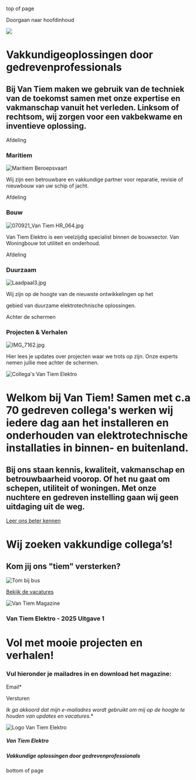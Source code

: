 top of page

Doorgaan naar hoofdinhoud

![](https://static.wixstatic.com/media/fbbde8_403295c6ef1b42ca9b78239c643fcb88f000.jpg/v1/fill/w_1920,h_595,al_c,q_85,usm_0.33_1.00_0.00,enc_avif,quality_auto/fbbde8_403295c6ef1b42ca9b78239c643fcb88f000.jpg)

# Vakkundigeoplossingen door gedrevenprofessionals

## Bij Van Tiem maken we gebruik van de techniek van de toekomst samen met onze expertise en vakmanschap vanuit het verleden. Linksom of rechtsom, wij zorgen voor een vakbekwame en inventieve oplossing.

Afdeling

### Maritiem

![Maritiem Beroepsvaart ](https://www.vantiem.nl/quality_auto/fbbde8_949158add69f4c668fe22fd7cef1ea80~mv2.png)

Wij zijn een betrouwbare en vakkundige partner voor reparatie, revisie of nieuwbouw van uw schip of jacht.

Afdeling

### Bouw

![070921_Van Tiem HR_064.jpg](https://www.vantiem.nl/quality_auto/070921_Van%20Tiem%20HR_064.jpg)

Van Tiem Elektro is een veelzijdig specialist binnen de bouwsector. Van Woningbouw tot utiliteit en onderhoud.

Afdeling

### Duurzaam

![Laadpaal3.jpg](https://www.vantiem.nl/quality_auto/Laadpaal3.jpg)

Wij zijn op de hoogte van de nieuwste ontwikkelingen op het

gebied van duurzame elektrotechnische oplossingen.

Achter de schermen

### Projecten & Verhalen

![IMG_7162.jpg](https://www.vantiem.nl/quality_auto/IMG_7162.jpg)

Hier lees je updates over projecten waar we trots op zijn. Onze experts nemen jullie mee achter de schermen.

![Collega's Van Tiem Elektro ](https://www.vantiem.nl/quality_auto/fbbde8_3a024751964441dcbfa33ffd8c4a01e6~mv2.jpg)

# Welkom bij Van Tiem!     Samen met c.a 70 gedreven collega's werken wij iedere dag aan het installeren en onderhouden van elektrotechnische installaties in binnen-   en buitenland.

## Bij ons staan kennis, kwaliteit, vakmanschap en betrouwbaarheid voorop. Of het nu gaat om schepen, utiliteit of woningen. Met onze nuchtere en gedreven instelling gaan wij geen uitdaging uit de weg.

[Leer ons beter kennen](https://www.vantiem.nl/leeronskennen)

# Wij zoeken   vakkundige   collega’s!

## Kom jij ons "tiem"   versterken?

![Tom bij bus ](https://www.vantiem.nl/quality_auto/fbbde8_e26d7a5e13ee47afa98c7c20361c2de7~mv2.jpg)

[Bekijk de vacatures](https://www.vantiem.nl/vacatures)

![Van Tiem Magazine](https://www.vantiem.nl/quality_auto/Mockup%20magazine.png)

### Van Tiem Elektro - 2025  Uitgave 1

# Vol met mooie projecten en verhalen!

### Vul hieronder je mailadres in en download het magazine:

Email\*

Versturen

_Ik ga akkoord dat mijn e-mailadres wordt gebruikt om mij op de hoogte te houden van updates en vacatures._\*

![Logo Van Tiem Elektro ](https://www.vantiem.nl/quality_auto/fbbde8_11ff140f0124448bbe03f39242fcb146~mv2.png)

##### Van Tiem Elektro

##### Vakkundige oplossingen door gedrevenprofessionals

bottom of page